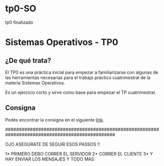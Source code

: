 # tp0-SO
tp0 finalizado

# Sistemas Operativos - TP0

## ¿De qué trata?

El TP0 es una práctica inicial para empezar a familiarizarse con algunas de las herramientas necesarias para el trabajo práctico cuatrimestral de la materia Sistemas Operativos.

Es un ejercicio corto y sirve como base para empezar el TP cuatrimestral.

## Consigna

Podés encontrar la consigna en el siguiente [link].

[link]: https://faq.utnso.com.ar/tp0-enunciado

################################################################################################

OJO ASEGURATE DE SEGUIR ESOS PASSOS !!

1* PRIMERO DEBO CORRER EL SERVIDOR 
2* CORRER EL CLIENTE
3* Y HAY ENVIAR LOS MENSAJES Y TODO MAS
